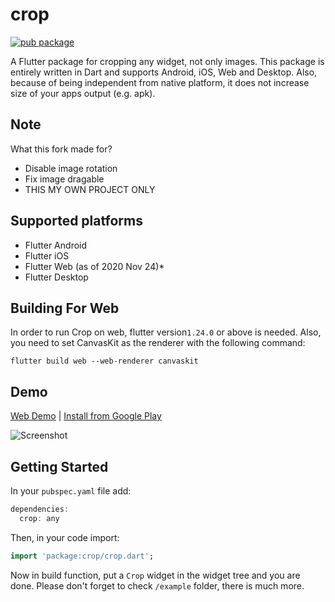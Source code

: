
# crop
[![pub package](https://img.shields.io/pub/v/crop.svg)](https://pub.dartlang.org/packages/crop)

A Flutter package for cropping any widget, not only images. This package is entirely written in Dart and supports Android, iOS, Web and Desktop. Also, because of being independent from native platform, it does not increase size of your apps output (e.g. apk).

## Note
What this fork made for?
* Disable image rotation
* Fix image dragable
* THIS MY OWN PROJECT ONLY

## Supported platforms
* Flutter Android
* Flutter iOS
* Flutter Web (as of 2020 Nov 24)*
* Flutter Desktop

## Building For Web
In order to run Crop on web, flutter version`1.24.0` or above is needed. Also, you need to set CanvasKit as the renderer with the following command: 
```
flutter build web --web-renderer canvaskit
```

## Demo
[Web Demo](https://xclud.github.io/flutter_crop/) | [Install from Google Play](https://play.google.com/store/apps/details?id=dev.pub.crop.app)

![Screenshot](docs/screenshot01.png)

## Getting Started

In your `pubspec.yaml` file add:

```dart
dependencies:
  crop: any
```
Then, in your code import:
```dart
import 'package:crop/crop.dart';
```
Now in build function, put a `Crop` widget in the widget tree and you are done. Please don't forget to check ```/example``` folder, there is much more.
